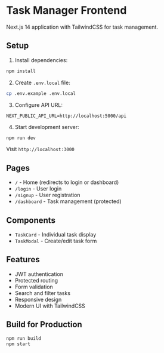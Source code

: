 # Task Manager Frontend

Next.js 14 application with TailwindCSS for task management.

## Setup

1. Install dependencies:
```bash
npm install
```

2. Create `.env.local` file:
```bash
cp .env.example .env.local
```

3. Configure API URL:
```env
NEXT_PUBLIC_API_URL=http://localhost:5000/api
```

4. Start development server:
```bash
npm run dev
```

Visit `http://localhost:3000`

## Pages

- `/` - Home (redirects to login or dashboard)
- `/login` - User login
- `/signup` - User registration
- `/dashboard` - Task management (protected)

## Components

- `TaskCard` - Individual task display
- `TaskModal` - Create/edit task form

## Features

- JWT authentication
- Protected routing
- Form validation
- Search and filter tasks
- Responsive design
- Modern UI with TailwindCSS

## Build for Production

```bash
npm run build
npm start
```
